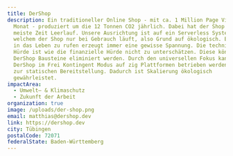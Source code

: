 ```yaml
---
title: DerShop
description: Ein traditioneller Online Shop - mit ca. 1 Million Page Views im
  Monat - produziert um die 12 Tonnen CO2 jährlich. Dabei hat der Shop die
  meiste Zeit Leerlauf. Unsere Ausrichtung ist auf ein Serverless System, bei
  welchem der Shop nur bei Gebrauch läuft, also Grund auf ökologisch. Einen Shop
  in das Leben zu rufen erzeugt immer eine gewisse Spannung. Die technische
  Hürde ist wie die finanzielle Hürde nicht zu unterschätzen. Diese können durch
  DerShop Bausteine eliminiert werden. Durch den universellen Fokus kann der
  DerShop im Frei Kontingent Modus auf zig Plattformen betrieben werden, bis hin
  zur statischen Bereitstellung. Dadurch ist Skalierung ökologisch
  gewährleistet.
impactArea:
  - Umwelt– & Klimaschutz
  - Zukunft der Arbeit
organization: true
image: /uploads/der-shop.png
email: matthias@dershop.dev
link: https://dershop.dev
city: Tübingen
postalCode: 72071
federalState: Baden-Württemberg
---
```


